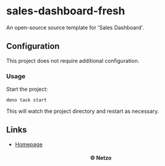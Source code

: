 # sales-dashboard-fresh

An open-source source template for 'Sales Dashboard'.

## Configuration

This project does not require additional configuration.

### Usage

Start the project:

```
deno task start
```

This will watch the project directory and restart as necessary.

## Links

- [Homepage](https://app.netzo.io/templates/sales-dashboard-fresh)

<div align="center">
  <h4>© Netzo</h4>
</div>
